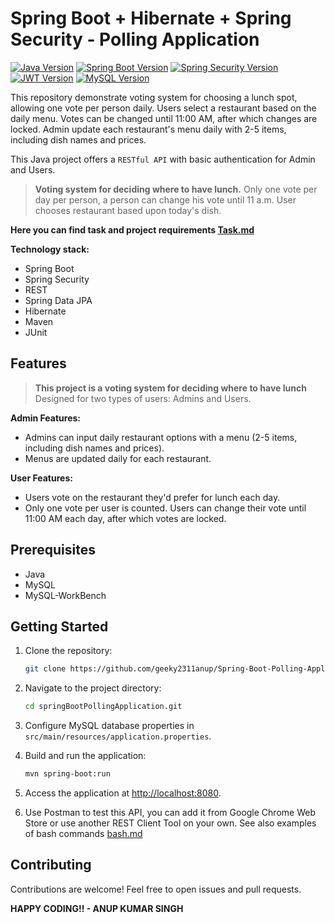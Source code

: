 # Spring Boot + Hibernate + Spring Security - Polling Application

[![Java Version](https://img.shields.io/badge/Java-23-green.svg)](https://docs.oracle.com/en/java/javase/11/)
[![Spring Boot Version](https://img.shields.io/badge/Spring%20Boot-3.3.4-green.svg)](https://spring.io/projects/spring-boot)
[![Spring Security Version](https://img.shields.io/badge/Spring%20Security-green.svg)](https://spring.io/projects/spring-security)
[![JWT Version](https://img.shields.io/badge/JWT-0.11.5-green.svg)](https://github.com/jwtk/jjwt)
[![MySQL Version](https://img.shields.io/badge/MySQL-8.0.33-blue.svg)](https://www.mysql.com/)

This repository demonstrate voting system for choosing a lunch spot, allowing one vote per person daily. Users select a restaurant based on the daily menu. Votes can be changed until 11:00 AM, after which changes are locked. Admin update each restaurant's menu daily with 2-5 items, including dish names and prices.

This Java project offers a `RESTful API` with basic authentication for Admin and Users. 


> **Voting system for deciding where to have lunch.** 
Only one vote per day per person, a person can change his vote until 11 a.m.
User chooses restaurant based upon today's dish.

 **Here you can find task and project requirements <a href="https://github.com/singh-ANUP/Spring-Boot-Polling-Application/blob/master/Task.md">Task.md</a>**

 **Technology stack:**
 - Spring Boot
 - Spring Security
 - REST
 - Spring Data JPA
 - Hibernate
 - Maven
 - JUnit

## Features

> **This project is a voting system for deciding where to have lunch** 
Designed for two types of users: Admins and Users.

**Admin Features:**
- Admins can input daily restaurant options with a menu (2-5 items, including dish names and prices).
- Menus are updated daily for each restaurant.

**User Features:**
- Users vote on the restaurant they'd prefer for lunch each day.
- Only one vote per user is counted. Users can change their vote until 11:00 AM each day, after which votes are locked.	

## Prerequisites

- Java 
- MySQL
- MySQL-WorkBench

## Getting Started

1. Clone the repository:

   ```bash
   git clone https://github.com/geeky2311anup/Spring-Boot-Polling-Application.git
   ```

2. Navigate to the project directory:

   ```bash
   cd springBootPollingApplication.git
   ```

3. Configure MySQL database properties in `src/main/resources/application.properties`.

4. Build and run the application:

   ```bash
   mvn spring-boot:run
   ```

5. Access the application at [http://localhost:8080](http://localhost:8080).

6. Use Postman to test this API, you can add it from Google Chrome Web Store or use another REST Client Tool 
on your own. See also examples of bash commands <a href="https://github.com/singh-anup/Spring-Boot-Polling-Application/blob/master/bash.md">bash.md</a>

## Contributing

Contributions are welcome! Feel free to open issues and pull requests.

****HAPPY CODING!! - ANUP KUMAR SINGH****

